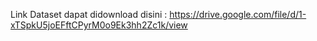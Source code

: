 Link Dataset dapat didownload disini : https://drive.google.com/file/d/1-xTSpkU5joEFftCPyrM0o9Ek3hh2Zc1k/view
